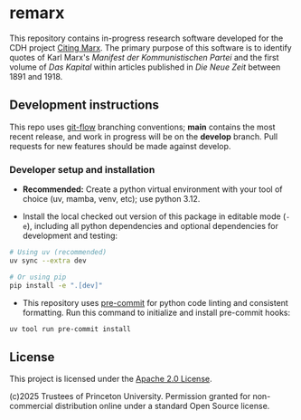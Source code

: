 # remarx

This repository contains in-progress research software developed for the CDH project
[Citing Marx](https://cdh.princeton.edu/projects/citing-marx/).
The primary purpose of this software is to identify quotes of Karl Marx's _Manifest
der Kommunistischen Partei_ and the first volume of _Das Kapital_ within articles
published in _Die Neue Zeit_ between 1891 and 1918.

## Development instructions

This repo uses [git-flow](https://github.com/nvie/gitflow) branching conventions;
**main** contains the most recent release, and work in progress will be on the
**develop** branch. Pull requests for new features should be made against develop.

### Developer setup and installation

- **Recommended:** Create a python virtual environment with your tool of choice
  (uv, mamba, venv, etc); use python 3.12.

- Install the local checked out version of this package in editable mode (`-e`),
  including all python dependencies and optional dependencies for development and testing:

```sh
# Using uv (recommended)
uv sync --extra dev

# Or using pip
pip install -e ".[dev]"
```

- This repository uses [pre-commit](https://pre-commit.com/) for python code linting
  and consistent formatting. Run this command to initialize and install pre-commit hooks:

```sh
uv tool run pre-commit install
```

## License

This project is licensed under the [Apache 2.0 License](LICENSE).

(c)2025 Trustees of Princeton University. Permission granted for non-commercial
distribution online under a standard Open Source license.
